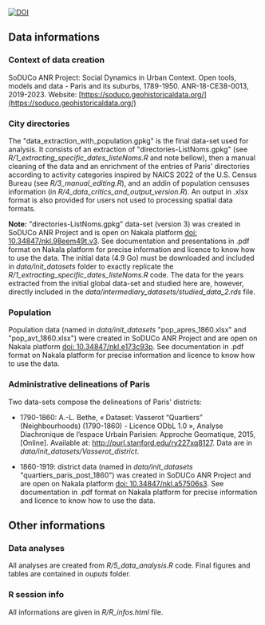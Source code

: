 [![DOI](https://zenodo.org/badge/DOI/10.5281/zenodo.8388101.svg)](https://doi.org/10.5281/zenodo.8388101)

## Data informations

### Context of data creation

SoDUCo ANR Project: Social Dynamics in Urban Context. Open tools, models and data - Paris and its suburbs, 1789-1950. ANR-18-CE38-0013, 2019-2023. Website: [https://soduco.geohistoricaldata.org/](https://soduco.geohistoricaldata.org/)

### City directories

The "data_extraction_with_population.gpkg" is the final data-set used for analysis. It consists of an extraction of "directories-ListNoms.gpkg" (see _R/1_extracting_specific_dates_listeNoms.R_ and note bellow), then a manual cleaning of the data and an enrichment of the entries of Paris' directories according to activity categories inspired by NAICS 2022 of the U.S. Census Bureau (see _R/3_manual_editing.R_), and an addin of population censuses information (in _R/4_data_critics_and_output_version.R_). An output in .xlsx format is also provided for users not used to processing spatial data formats.

**Note:** "directories-ListNoms.gpkg" data-set (version 3) was created in SoDUCo ANR Project and is open on Nakala platform [doi: 10.34847/nkl.98eem49t.v3](https://doi.org/10.34847/nkl.98eem49t). See documentation and presentations in .pdf format on Nakala platform for precise information and licence to know how to use the data. The initial data (4.9 Go) must be downloaded and included in _data/init_datasets_ folder to exactly replicate the _R/1_extracting_specific_dates_listeNoms.R_ code. The data for the years extracted from the initial global data-set and studied here are, however, directly included in the _data/intermediary_datasets/studied_data_2.rds_ file.

### Population

Population data (named in _data/init_datasets_ "pop_apres_1860.xlsx" and "pop_avt_1860.xlsx") were created in SoDUCo ANR Project and are open on Nakala platform [doi: 10.34847/nkl.e173c93p](https://doi.org/10.34847/nkl.e173c93p). See documentation in .pdf format on Nakala platform for precise information and licence to know how to use the data.

### Administrative delineations of Paris

Two data-sets compose the delineations of Paris' districts:

- 1790-1860: A.-L. Bethe, « Dataset: Vasserot “Quartiers” (Neighbourhoods) (1790-1860) - Licence ODbL 1.0 », Analyse Diachronique de l’espace Urbain Parisien: Approche Geomatique, 2015, [Online]. Available at: http://purl.stanford.edu/ry227xq8127. Data are in _data/init_datasets/Vasserot_district_.

- 1860-1919: district data (named in _data/init_datasets_ "quartiers_paris_post_1860") was created in SoDUCo ANR Project and are open on Nakala platform [doi: 10.34847/nkl.a57506s3](https://doi.org/10.34847/nkl.a57506s3). See documentation in .pdf format on Nakala platform for precise information and licence to know how to use the data.

## Other informations

### Data analyses
All analyses are created from _R/5_data_analysis.R_ code. Final figures and tables are contained in _ouputs_ folder.

### R session info
All informations are given in _R/R_infos.html_ file.
